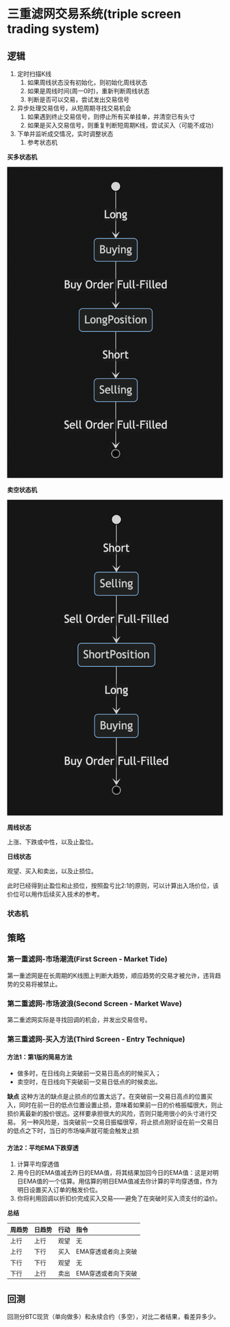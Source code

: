 # 三重滤网交易系统(triple screen trading system)

## 逻辑

1. 定时扫描K线
    1. 如果周线状态没有初始化，则初始化周线状态
    2. 如果是周线时间(周一0时)，重新判断周线状态
    3. 判断是否可以交易，尝试发出交易信号
2. 异步处理交易信号，从短周期寻找交易机会
    1. 如果遇到终止交易信号，则停止所有买单挂单，并清空已有头寸
    2. 如果是买入交易信号，则重复判断短周期K线，尝试买入（可能不成功）
3. 下单并监听成交情况，实时调整状态
    1. 参考状态机

**买多状态机**

![state_machine_long](state_machine_long.png)

**卖空状态机**

![state_machine_short](state_machine_short.png)


**周线状态**

上涨、下跌或中性，以及止盈位。

**日线状态**

观望、买入和卖出，以及止损位。

此时已经得到止盈位和止损位，按照盈亏比2:1的原则，可以计算出入场价位，该价位可以用作后续买入技术的参考。

### 状态机


## 策略


### 第一重滤网-市场潮流(First Screen - Market Tide)

第一重滤网是在长周期的K线图上判断大趋势，顺应趋势的交易才被允许，违背趋势的交易将被禁止。

### 第二重滤网-市场波浪(Second Screen - Market Wave)

第二重滤网实际是寻找回调的机会，并发出交易信号。

### 第三重滤网-买入方法(Third Screen - Entry Technique)

#### 方法1：第1版的简易方法

- 做多时，在日线向上突破前一交易日高点的时候买入；
- 卖空时，在日线向下突破前一交易日低点的时候卖出。

**缺点**
这种方法的缺点是止损点的位置太远了。在突破前一交易日高点的位置买入，同时在前一日的低点位置设置止损，意味着如果前一日的价格振幅很大，则止损价离最新的股价很远。这样要承担很大的风险，否则只能用很小的头寸进行交易。
另一种风险是，当突破前一交易日振幅很窄，将止损点刚好设在前一交易日的低点之下时，当日的市场噪声就可能会触发止损

#### 方法2：平均EMA下跌穿透


1. 计算平均穿透值
2. 用今日的EMA值减去昨日的EMA值，将其结果加回今日的EMA值：这是对明日EMA值的一个估算。用估算的明日EMA值减去你计算的平均穿透值，作为明日设置买入订单的触发价位。
3. 你将利用回调以折扣价完成买入交易——避免了在突破时买入须支付的溢价。

**总结**

| 周趋势 | 日趋势 | 行动 | 指令 |
| --- | --- | --- | :--- |
| 上行 | 上行 | 观望 | 无 |
| 上行 | 下行 | 买入 | EMA穿透或者向上突破 |
| 下行 | 下行 | 观望 | 无 |
| 下行 | 上行 | 卖出 | EMA穿透或者向下突破 |


## 回测

回测分BTC现货（单向做多）和永续合约（多空），对比二者结果，看差异多少。